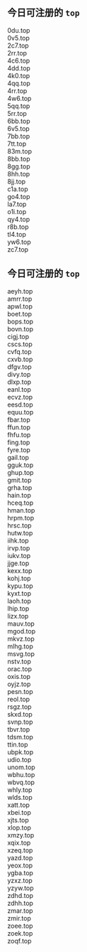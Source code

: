 
## 今日可注册的 `top`
>
0du.top   
0v5.top   
2c7.top   
2rr.top   
4c6.top   
4dd.top   
4k0.top   
4qq.top   
4rr.top   
4w6.top   
5qq.top   
5rr.top   
6bb.top   
6v5.top   
7bb.top   
7tt.top   
83m.top   
8bb.top   
8gg.top   
8hh.top   
8jj.top   
c1a.top   
go4.top   
la7.top   
o1i.top   
qy4.top   
r8b.top   
tl4.top   
yw6.top   
zc7.top   


## 今日可注册的 `top`
>
aeyh.top   
amrr.top   
apwl.top   
boet.top   
bops.top   
bovn.top   
cigj.top   
cscs.top   
cvfq.top   
cxvb.top   
dfgv.top   
divy.top   
dlxp.top   
eanl.top   
ecvz.top   
eesd.top   
equu.top   
fbar.top   
ffun.top   
fhfu.top   
fing.top   
fyre.top   
gail.top   
gguk.top   
ghup.top   
gmit.top   
grha.top   
hain.top   
hceq.top   
hman.top   
hrpm.top   
hrsc.top   
hutw.top   
iihk.top   
irvp.top   
iukv.top   
jjge.top   
kexx.top   
kohj.top   
kypu.top   
kyxt.top   
laoh.top   
lhip.top   
lizx.top   
mauv.top   
mgod.top   
mkvz.top   
mlhg.top   
msvg.top   
nstv.top   
orac.top   
oxis.top   
oyjz.top   
pesn.top   
reol.top   
rsgz.top   
skxd.top   
svnp.top   
tbvr.top   
tdsm.top   
ttin.top   
ubpk.top   
udio.top   
unom.top   
wbhu.top   
wbvq.top   
whly.top   
wlds.top   
xatt.top   
xbei.top   
xjts.top   
xlop.top   
xmzy.top   
xqix.top   
xzeq.top   
yazd.top   
yeox.top   
ygba.top   
yzxz.top   
yzyw.top   
zdhd.top   
zdhh.top   
zmar.top   
zmir.top   
zoee.top   
zoek.top   
zoqf.top   

